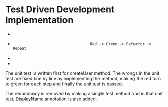 # Test Driven Development Implementation
-
-
                                        Red -> Green -> Refactor -> Repeat
-
-
The unit test is written first for createUser method. 
The wrongs in the unit test are fixed line by line by implementing the method, 
making the red turn to green for each step and finally the unit test is passed.

The redundancy is removed by making a single test method and in that unit test, DisplayName annotation is also added.

